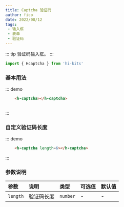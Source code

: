 ```yaml
---
title: Captcha 验证码
author: fico
date: 2022/08/12
tags:
 - 输入框
 - 表单
 - 验证码
---
```

::: tip
验证码输入框。
:::
```ts
import { Hcaptcha } from 'hi-kits'
```

### 基本用法

::: demo
```html
    <h-captcha></h-captcha>
    
```
:::

### 自定义验证码长度

::: demo
```html
    <h-captcha length=6></h-captcha>

```
:::

### 参数说明

|参数|说明|类型|可选值|默认值
|:--|:--|:--|:-----|:---
| `length`| 验证码长度 |  `number` | - | -
